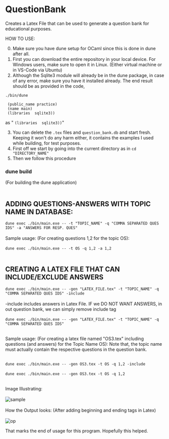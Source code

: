 # QuestionBank
Creates a Latex File that can be used to generate a question bank for educational purposes. 

HOW TO USE:

0) Make sure you have dune setup for OCaml since this is done in dune after all.
1) First you can download the entire repository in your local device. For Windows users, make sure to open it in Linux. (Either virtual machine or in VS-Code via Ubuntu)
2) Although the Sqlite3 module will already be in the dune package, in case of any error, make sure you have it installed already. The end result should be as provided in the code,

`./bin/dune`
```(executable
 (public_name practice)
 (name main)
 (libraries  sqlite3))
```

 as  " `(libraries  sqlite3))`"
 
3) You can delete the `.tex` files and `question_bank.db` and start fresh. Keeping it won't do any harm either, it contains the examples I used while building, for test purposes.
4) First off we start by going into the current directory as in  `cd "DIRECTORY_NAME"`
5) Then we follow this procedure

<h3><strong>dune build</strong></h3> (For building the dune application) <br></br>


<h2><strong>ADDING QUESTIONS-ANSWERS WITH TOPIC NAME IN DATABASE:</strong></h2>

`dune exec ./bin/main.exe -- -t "TOPIC_NAME" -q "COMMA SEPARATED QUES IDS" -a "ANSWERS FOR RESP. QUES"` <br></br>
Sample usage: (For creating questions 1,2 for the topic OS): <br></br> 
`dune exec ./bin/main.exe -- -t OS -q 1,2 -a 1,2` <br></br>

<h2><strong>CREATING A LATEX FILE THAT CAN INCLUDE/EXCLUDE ANSWERS</strong></h2>

`dune exec ./bin/main.exe -- -gen "LATEX_FILE.tex" -t "TOPIC_NAME" -q "COMMA SEPARATED QUES IDS" -include` <br></br>
-include includes answers in Latex File. IF we DO NOT WANT ANSWERS, in out question bank, we can simply remove include tag <br></br>
`dune exec ./bin/main.exe -- -gen "LATEX_FILE.tex" -t "TOPIC_NAME" -q "COMMA SEPARATED QUES IDS"` <br></br>

Sample usage: (For creating a latex file named "OS3.tex" including questions (and answers) for the Topic Name OS):
Note that, the topic name must actually contain the respective questions in the question bank.<br></br>

`dune exec ./bin/main.exe -- -gen OS3.tex -t OS -q 1,2 -include` <br></br>
`dune exec ./bin/main.exe -- -gen OS3.tex -t OS -q 1,2` <br></br>

Image Illustrating: <br></br>![sample](https://github.com/dhruva4869/QuestionBank/assets/101694640/fc968213-31de-4500-ae89-299e2109a88d) <br></br>
How the Output looks: (After adding beginning and ending tags in Latex) <br></br>
![op](https://github.com/dhruva4869/QuestionBank/assets/101694640/d8ac7a64-0cd1-47c6-b28f-f7dd2a67a481)


That marks the end of usage for this program. Hopefully this helped.




